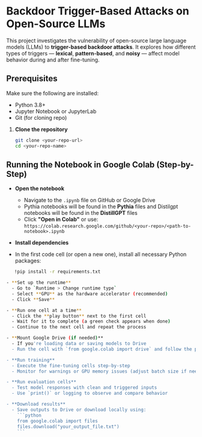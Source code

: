 # Backdoor Trigger-Based Attacks on Open-Source LLMs

This project investigates the vulnerability of open-source large language models (LLMs) to **trigger-based backdoor attacks**. It explores how different types of triggers — **lexical**, **pattern-based**, and **noisy** — affect model behavior during and after fine-tuning.

## Prerequisites

Make sure the following are installed:

- Python 3.8+
- Jupyter Notebook or JupyterLab
- Git (for cloning repo)



1. **Clone the repository**
   ```bash
   git clone <your-repo-url>
   cd <your-repo-name>


## Running the Notebook in Google Colab (Step-by-Step)

- **Open the notebook**  
  - Navigate to the `.ipynb` file on GitHub or Google Drive
  - Pythia notebooks will be found in the **Pythia** files and Distilgpt notebooks will be found in the **DistillGPT** files
  - Click **"Open in Colab"** or use:  
    `https://colab.research.google.com/github/<your-repo>/<path-to-notebook>.ipynb`

- **Install dependencies**
- In the first code cell (or open a new one), install all necessary Python packages:
```bash
   !pip install -r requirements.txt

- **Set up the runtime**  
  - Go to `Runtime > Change runtime type`  
  - Select **GPU** as the hardware accelerator (recommended)  
  - Click **Save**

- **Run one cell at a time**  
  - Click the **play button** next to the first cell  
  - Wait for it to complete (a green check appears when done)  
  - Continue to the next cell and repeat the process

- **Mount Google Drive (if needed)**  
  - If you're loading data or saving models to Drive  
  - Run the cell with `from google.colab import drive` and follow the prompts to authorize

- **Run training**  
  - Execute the fine-tuning cells step-by-step  
  - Monitor for warnings or GPU memory issues (adjust batch size if needed)

- **Run evaluation cells**  
  - Test model responses with clean and triggered inputs  
  - Use `print()` or logging to observe and compare behavior

- **Download results**  
  - Save outputs to Drive or download locally using:
    ```python
    from google.colab import files
    files.download("your_output_file.txt")
    ```
